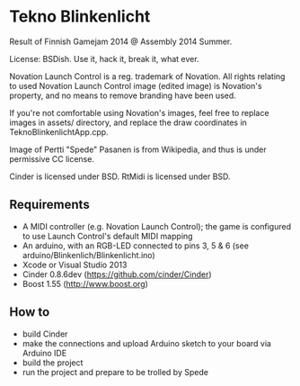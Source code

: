 Tekno Blinkenlicht
==================

Result of Finnish Gamejam 2014 @ Assembly 2014 Summer.

License: BSDish. Use it, hack it, break it, what ever.

Novation Launch Control is a reg. trademark of Novation.
All rights relating to used Novation Launch Control image (edited image) is Novation's property, and no means to remove branding have
been used.

If you're not comfortable using Novation's images, feel free to replace images in assets/ directory, and replace the draw coordinates in
TeknoBlinkenlichtApp.cpp.

Image of Pertti "Spede" Pasanen is from Wikipedia, and thus is under permissive CC license.

Cinder is licensed under BSD.
RtMidi is licensed under BSD.


Requirements
------------

- A MIDI controller (e.g. Novation Launch Control); the game is configured to use Launch Control's default MIDI mapping
- An arduino, with an RGB-LED connected to pins 3, 5 & 6 (see arduino/Blinkenlich/Blinkenlicht.ino)
- Xcode or Visual Studio 2013
- Cinder 0.8.6dev (https://github.com/cinder/Cinder)
- Boost 1.55 (http://www.boost.org)


How to
------

- build Cinder
- make the connections and upload Arduino sketch to your board via Arduino IDE
- build the project
- run the project and prepare to be trolled by Spede
